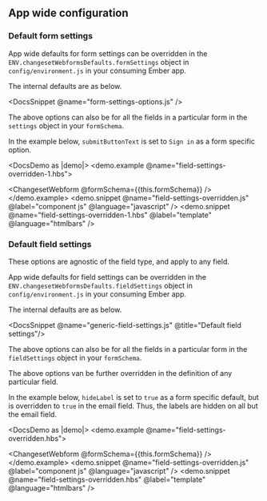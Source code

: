 ## App wide configuration


### Default form settings 

App wide defaults for form settings can be overridden in the `ENV.changesetWebformsDefaults.formSettings` object in `config/environment.js` in your consuming Ember app.

The internal defaults are as below.

<DocsSnippet @name="form-settings-options.js" />

The above options can also be for all the fields in a particular form in the `settings` object in your `formSchema`.

In the example below, `submitButtonText` is set to `Sign in` as a form specific option.

<DocsDemo as |demo|>
  <demo.example @name="field-settings-overridden-1.hbs">
    <div data-test-id="field-settings-overridden">
      <ChangesetWebform 
        @formSchema={{this.formSchema}} 
      />
    </div> 
  </demo.example>
  <demo.snippet @name="field-settings-overridden.js" @label="component js" @language="javascript" />
  <demo.snippet @name="field-settings-overridden-1.hbs" @label="template" @language="htmlbars" />
</DocsDemo>

### Default field settings

These options are agnostic of the field type, and apply to any field.

App wide defaults for field settings can be overridden in the `ENV.changesetWebformsDefaults.fieldSettings` object in `config/environment.js` in your consuming Ember app.

The internal defaults are as below.

<DocsSnippet @name="generic-field-settings.js" @title="Default field settings"/>

The above options can also be for all the fields in a particular form in the `fieldSettings` object in your `formSchema`.

The above options van be further overridden in the definition of any particular field.

In the example below, `hideLabel` is set to `true` as a form specific default, but is overridden to `true` in the email field. Thus, the labels are hidden on all but the email field.

<DocsDemo as |demo|>
  <demo.example @name="field-settings-overridden.hbs">
    <div data-test-id="field-settings-overridden">
      <ChangesetWebform 
        @formSchema={{this.formSchema}} 
      />
    </div> 
  </demo.example>
  <demo.snippet @name="field-settings-overridden.js" @label="component js" @language="javascript" />
  <demo.snippet @name="field-settings-overridden.hbs" @label="template" @language="htmlbars" />
</DocsDemo>
